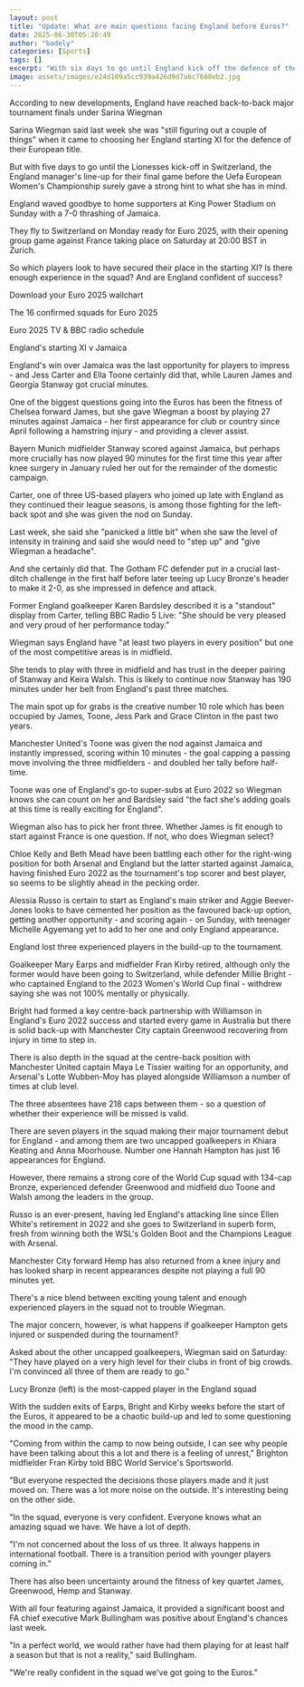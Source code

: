 ```yaml
---
layout: post
title: "Update: What are main questions facing England before Euros?"
date: 2025-06-30T05:20:49
author: "badely"
categories: [Sports]
tags: []
excerpt: "With six days to go until England kick off the defence of their European title, manager Sarina Wiegman has given a strong hint to her first-choice XI."
image: assets/images/e24d109a5cc939a426d9d7a6c7688eb2.jpg
---
```


According to new developments, England have reached back-to-back major tournament finals under Sarina Wiegman

Sarina Wiegman said last week she was "still figuring out a couple of things" when it came to choosing her England starting XI for the defence of their European title.

But with five days to go until the Lionesses kick-off in Switzerland, the England manager's line-up for their final game before the Uefa European Women's Championship surely gave a strong hint to what she has in mind.

England waved goodbye to home supporters at King Power Stadium on Sunday with a 7-0 thrashing of Jamaica.

They fly to Switzerland on Monday ready for Euro 2025, with their opening group game against France taking place on Saturday at 20:00 BST in Zurich.

So which players look to have secured their place in the starting XI? Is there enough experience in the squad? And are England confident of success?

Download your Euro 2025 wallchart

The 16 confirmed squads for Euro 2025

Euro 2025 TV & BBC radio schedule

England's starting XI v Jamaica

England's win over Jamaica was the last opportunity for players to impress - and Jess Carter and Ella Toone certainly did that, while Lauren James and Georgia Stanway got crucial minutes.

One of the biggest questions going into the Euros has been the fitness of Chelsea forward James, but she gave Wiegman a boost by playing 27 minutes against Jamaica - her first appearance for club or country since April following a hamstring injury - and providing a clever assist.

Bayern Munich midfielder Stanway scored against Jamaica, but perhaps more crucially has now played 90 minutes for the first time this year after knee surgery in January ruled her out for the remainder of the domestic campaign.

Carter, one of three US-based players who joined up late with England as they continued their league seasons, is among those fighting for the left-back spot and she was given the nod on Sunday.

Last week, she said she "panicked a little bit" when she saw the level of intensity in training and said she would need to "step up" and "give Wiegman a headache".

And she certainly did that. The Gotham FC defender put in a crucial last-ditch challenge in the first half before later teeing up Lucy Bronze's header to make it 2-0, as she impressed in defence and attack.

Former England goalkeeper Karen Bardsley described it is a "standout" display from Carter, telling BBC Radio 5 Live: "She should be very pleased and very proud of her performance today."

Wiegman says England have "at least two players in every position" but one of the most competitive areas is in midfield.

She tends to play with three in midfield and has trust in the deeper pairing of Stanway and Keira Walsh. This is likely to continue now Stanway has 190 minutes under her belt from England's past three matches.

The main spot up for grabs is the creative number 10 role which has been occupied by James, Toone, Jess Park and Grace Clinton in the past two years.

Manchester United's Toone was given the nod against Jamaica and instantly impressed, scoring within 10 minutes - the goal capping a passing move involving the three midfielders - and doubled her tally before half-time.

Toone was one of England's go-to super-subs at Euro 2022 so Wiegman knows she can count on her and Bardsley said "the fact she's adding goals at this time is really exciting for England".

Wiegman also has to pick her front three. Whether James is fit enough to start against France is one question. If not, who does Wiegman select?

Chloe Kelly and Beth Mead have been battling each other for the right-wing position for both Arsenal and England but the latter started against Jamaica, having finished Euro 2022 as the tournament's top scorer and best player, so seems to be slightly ahead in the pecking order.

Alessia Russo is certain to start as England's main striker and Aggie Beever-Jones looks to have cemented her position as the favoured back-up option, getting another opportunity - and scoring again - on Sunday, with teenager Michelle Agyemang yet to add to her one and only England appearance.

England lost three experienced players in the build-up to the tournament. 

Goalkeeper Mary Earps and midfielder Fran Kirby retired, although only the former would have been going to Switzerland, while defender Millie Bright - who captained England to the 2023 Women's World Cup final - withdrew saying she was not 100% mentally or physically.

Bright had formed a key centre-back partnership with Williamson in England's Euro 2022 success and started every game in Australia but there is solid back-up with Manchester City captain Greenwood recovering from injury in time to step in.

There is also depth in the squad at the centre-back position with Manchester United captain Maya Le Tissier waiting for an opportunity, and Arsenal's Lotte Wubben-Moy has played alongside Williamson a number of times at club level.

The three absentees have 218 caps between them - so a question of whether their experience will be missed is valid.

There are seven players in the squad making their major tournament debut for England - and among them are two uncapped goalkeepers in Khiara Keating and Anna Moorhouse. Number one Hannah Hampton has just 16 appearances for England.

However, there remains a strong core of the World Cup squad with 134-cap Bronze, experienced defender Greenwood and midfield duo Toone and Walsh among the leaders in the group.

Russo is an ever-present, having led England's attacking line since Ellen White's retirement in 2022 and she goes to Switzerland in superb form, fresh from winning both the WSL's Golden Boot and the Champions League with Arsenal.

Manchester City forward Hemp has also returned from a knee injury and has looked sharp in recent appearances despite not playing a full 90 minutes yet.

There's a nice blend between exciting young talent and enough experienced players in the squad not to trouble Wiegman.

The major concern, however, is what happens if goalkeeper Hampton gets injured or suspended during the tournament?

Asked about the other uncapped goalkeepers, Wiegman said on Saturday: "They have played on a very high level for their clubs in front of big crowds. I'm convinced all three of them are ready to go."

Lucy Bronze (left) is the most-capped player in the England squad

With the sudden exits of Earps, Bright and Kirby weeks before the start of the Euros, it appeared to be a chaotic build-up and led to some questioning the mood in the camp.

"Coming from within the camp to now being outside, I can see why people have been talking about this a lot and there is a feeling of unrest," Brighton midfielder Fran Kirby told BBC World Service's Sportsworld.

"But everyone respected the decisions those players made and it just moved on. There was a lot more noise on the outside. It's interesting being on the other side.

"In the squad, everyone is very confident. Everyone knows what an amazing squad we have. We have a lot of depth.

"I'm not concerned about the loss of us three. It always happens in international football. There is a transition period with younger players coming in."

There has also been uncertainty around the fitness of key quartet James, Greenwood, Hemp and Stanway.

With all four featuring against Jamaica, it provided a significant boost and FA chief executive Mark Bullingham was positive about England's chances last week.

"In a perfect world, we would rather have had them playing for at least half a season but that is not a reality," said Bullingham.

"We're really confident in the squad we've got going to the Euros."

